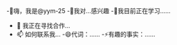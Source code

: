-👋嗨，我是@yym-25
-👀我对...感兴趣
-🌱我目前正在学习......
- 💞️ 我正在寻找合作...
- 📫 如何联系我...
-😄代词：......
-⚡有趣的事实：......

<!---
yym-25/yym-25 是一个✨特殊✨存储库，因为它的“README.md”（此文件）出现在你的 GitHub 个人资料上。
您可以单击“预览”链接查看您的更改。
--->
